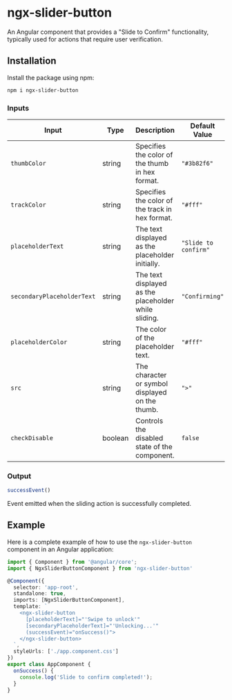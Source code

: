 # ngx-slider-button

An Angular component that provides a "Slide to Confirm" functionality, typically used for actions that require user verification.

## Installation

Install the package using npm:

```bash
npm i ngx-slider-button
```
### Inputs

| Input                      | Type    | Description                                              | Default Value     |
|----------------------------|---------|----------------------------------------------------------|-------------------|
| `thumbColor`               | string  | Specifies the color of the thumb in hex format.          | `"#3b82f6"`       |
| `trackColor`               | string  | Specifies the color of the track in hex format.          | `"#fff"`          |
| `placeholderText`          | string  | The text displayed as the placeholder initially.         | `"Slide to confirm"` |
| `secondaryPlaceholderText` | string  | The text displayed as the placeholder while sliding.     | `"Confirming"`    |
| `placeholderColor`         | string  | The color of the placeholder text.                       | `"#fff"`          |
| `src`                      | string  | The character or symbol displayed on the thumb.          | `">"`             |
| `checkDisable`             | boolean | Controls the disabled state of the component.            | `false`           |

### Output
```js
successEvent()
```
Event emitted when the sliding action is successfully completed.

## Example

Here is a complete example of how to use the `ngx-slider-button` component in an Angular application:

```typescript
import { Component } from '@angular/core';
import { NgxSliderButtonComponent } from 'ngx-slider-button'

@Component({
  selector: 'app-root',
  standalone: true,
  imports: [NgxSliderButtonComponent],
  template: `
    <ngx-slider-button
      [placeholderText]="'Swipe to unlock'"
      [secondaryPlaceholderText]="'Unlocking...'"
      (successEvent)="onSuccess()">
    </ngx-slider-button>
  `,
  styleUrls: ['./app.component.css']
})
export class AppComponent {
  onSuccess() {
    console.log('Slide to confirm completed!');
  }
}
```
